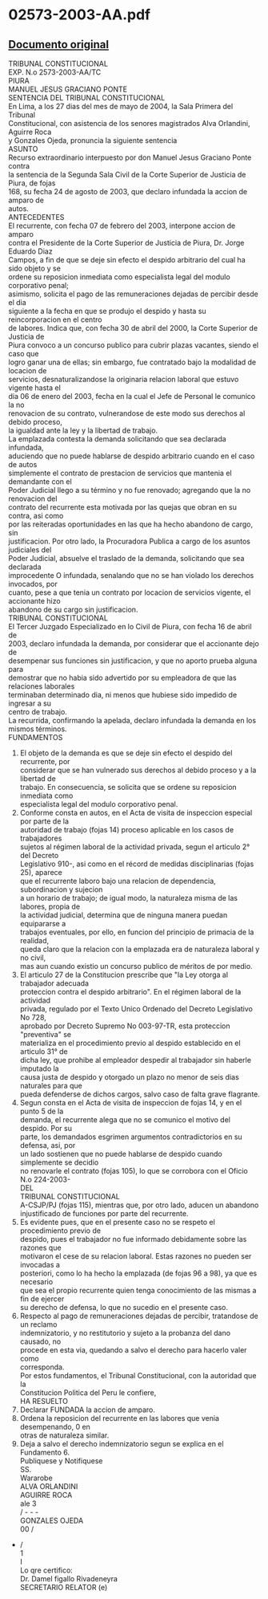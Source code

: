 
02573-2003-AA.pdf
=================
  
[Documento original](https://tc.gob.pe/jurisprudencia/2004/02573-2003-AA.pdf)  
---  
TRIBUNAL CONSTITUCIONAL  
EXP. N.o 2573-2003-AA/TC  
PIURA  
MANUEL JESUS GRACIANO PONTE  
SENTENCIA DEL TRIBUNAL CONSTITUCIONAL  
En Lima, a los 27 dias del mes de mayo de 2004, la Sala Primera del Tribunal  
Constitucional, con asistencia de los senores magistrados Alva Orlandini, Aguirre Roca  
y Gonzales Ojeda, pronuncia la siguiente sentencia  
ASUNTO  
Recurso extraordinario interpuesto por don Manuel Jesus Graciano Ponte contra  
la sentencia de la Segunda Sala Civil de la Corte Superior de Justicia de Piura, de fojas  
168, su fecha 24 de agosto de 2003, que declaro infundada la accion de amparo de  
autos.  
ANTECEDENTES  
El recurrente, con fecha 07 de febrero del 2003, interpone accion de amparo  
contra el Presidente de la Corte Superior de Justicia de Piura, Dr. Jorge Eduardo Diaz  
Campos, a fin de que se deje sin efecto el despido arbitrario del cual ha sido objeto y se  
ordene su reposicion inmediata como especialista legal del modulo corporativo penal;  
asimismo, solicita el pago de las remuneraciones dejadas de percibir desde el dia  
siguiente a la fecha en que se produjo el despido y hasta su reincorporacion en el centro  
de labores. Indica que, con fecha 30 de abril del 2000, la Corte Superior de Justicia de  
Piura convoco a un concurso publico para cubrir plazas vacantes, siendo el caso que  
logro ganar una de ellas; sin embargo, fue contratado bajo la modalidad de locacion de  
servicios, desnaturalizandose la originaria relacion laboral que estuvo vigente hasta el  
dia 06 de enero del 2003, fecha en la cual el Jefe de Personal le comunico la no  
renovacion de su contrato, vulnerandose de este modo sus derechos al debido proceso,  
la igualdad ante la ley y la libertad de trabajo.  
La emplazada contesta la demanda solicitando que sea declarada infundada,  
aduciendo que no puede hablarse de despido arbitrario cuando en el caso de autos  
simplemente el contrato de prestacion de servicios que mantenia el demandante con el  
Poder Judicial llego a su término y no fue renovado; agregando que la no renovacion del  
contrato del recurrente esta motivada por las quejas que obran en su contra, asi como  
por las reiteradas oportunidades en las que ha hecho abandono de cargo, sin  
justificacion. Por otro lado, la Procuradora Publica a cargo de los asuntos judiciales del  
Poder Judicial, absuelve el traslado de la demanda, solicitando que sea declarada  
improcedente O infundada, senalando que no se han violado los derechos invocados, por  
cuanto, pese a que tenia un contrato por locacion de servicios vigente, el accionante hizo  
abandono de su cargo sin justificacion.  
TRIBUNAL CONSTITUCIONAL  
El Tercer Juzgado Especializado en lo Civil de Piura, con fecha 16 de abril de  
2003, declaro infundada la demanda, por considerar que el accionante dejo de  
desempenar sus funciones sin justificacion, y que no aporto prueba alguna para  
demostrar que no habia sido advertido por su empleadora de que las relaciones laborales  
terminaban determinado dia, ni menos que hubiese sido impedido de ingresar a su  
centro de trabajo.  
La recurrida, confirmando la apelada, declaro infundada la demanda en los  
mismos términos.  
FUNDAMENTOS  
1. El objeto de la demanda es que se deje sin efecto el despido del recurrente, por  
considerar que se han vulnerado sus derechos al debido proceso y a la libertad de  
trabajo. En consecuencia, se solicita que se ordene su reposicion inmediata como  
especialista legal del modulo corporativo penal.  
2. Conforme consta en autos, en el Acta de visita de inspeccion especial por parte de la  
autoridad de trabajo (fojas 14) proceso aplicable en los casos de trabajadores  
sujetos al régimen laboral de la actividad privada, segun el articulo 2° del Decreto  
Legislativo 910-, asi como en el récord de medidas disciplinarias (fojas 25), aparece  
que el recurrente laboro bajo una relacion de dependencia, subordinacion y sujecion  
a un horario de trabajo; de igual modo, la naturaleza misma de las labores, propia de  
la actividad judicial, determina que de ninguna manera puedan equipararse a  
trabajos eventuales, por ello, en funcion del principio de primacia de la realidad,  
queda claro que la relacion con la emplazada era de naturaleza laboral y no civil,  
mas aun cuando existio un concurso publico de méritos de por medio.  
3. El articulo 27 de la Constitucion prescribe que "la Ley otorga al trabajador adecuada  
proteccion contra el despido arbitrario". En el régimen laboral de la actividad  
privada, regulado por el Texto Unico Ordenado del Decreto Legislativo No 728,  
aprobado por Decreto Supremo No 003-97-TR, esta proteccion "preventiva" se  
materializa en el procedimiento previo al despido establecido en el articulo 31° de  
dicha ley, que prohibe al empleador despedir al trabajador sin haberle imputado la  
causa justa de despido y otorgado un plazo no menor de seis dias naturales para que  
pueda defenderse de dichos cargos, salvo caso de falta grave flagrante.  
4. Segun consta en el Acta de visita de inspeccion de fojas 14, y en el punto 5 de la  
demanda, el recurrente alega que no se comunico el motivo del despido. Por su  
parte, los demandados esgrimen argumentos contradictorios en su defensa, asi, por  
un lado sostienen que no puede hablarse de despido cuando simplemente se decidio  
no renovarle el contrato (fojas 105), lo que se corrobora con el Oficio N.o 224-2003-  
DEL  
TRIBUNAL CONSTITUCIONAL  
A-CSJP/PJ (fojas 115), mientras que, por otro lado, aducen un abandono  
injustificado de funciones por parte del recurrente.  
5. Es evidente pues, que en el presente caso no se respeto el procedimiento previo de  
despido, pues el trabajador no fue informado debidamente sobre las razones que  
motivaron el cese de su relacion laboral. Estas razones no pueden ser invocadas a  
posteriori, como lo ha hecho la emplazada (de fojas 96 a 98), ya que es necesario  
que sea el propio recurrente quien tenga conocimiento de las mismas a fin de ejercer  
su derecho de defensa, lo que no sucedio en el presente caso.  
6. Respecto al pago de remuneraciones dejadas de percibir, tratandose de un reclamo  
indemnizatorio, y no restitutorio y sujeto a la probanza del dano causado, no  
procede en esta via, quedando a salvo el derecho para hacerlo valer como  
corresponda.  
Por estos fundamentos, el Tribunal Constitucional, con la autoridad que la  
Constitucion Politica del Peru le confiere,  
HA RESUELTO  
1. Declarar FUNDADA la accion de amparo.  
2. Ordena la reposicion del recurrente en las labores que venia desempenando, 0 en  
otras de naturaleza similar.  
3. Deja a salvo el derecho indemnizatorio segun se explica en el Fundamento 6.  
Publiquese y Notifiquese  
SS.  
Wararobe  
ALVA ORLANDINI  
AGUIRRE ROCA  
ale 3  
/ - - -  
GONZALES OJEDA  
00 /  
- /  
1  
I  
Lo qre certifico:  
Dr. Damel figallo Rivadeneyra  
SECRETARIO RELATOR (e)